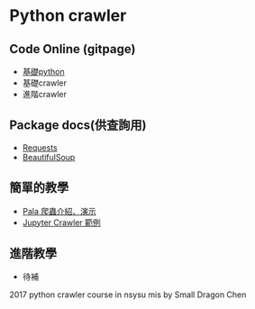 # Python crawler

## Code Online (gitpage)
- [基礎python](https://teacher144123.github.io/PythonCrawler/html/basic_python/)
- 基礎crawler
- 進階crawler
<!-- - [基礎crawler](https://teacher144123.github.io/PythonCrawler/html/basic_crawler/) -->
<!-- - [進階crawler](https://teacher144123.github.io/PythonCrawler/html/advanced_crawler/) -->

## Package docs(供查詢用)
- [Requests](http://docs.python-requests.org/zh_CN/latest/user/quickstart.html)
- [BeautifulSoup](http://beautifulsoup.readthedocs.io/zh_CN/latest/)

## 簡單的教學
- [Pala 爬蟲介紹、演示](http://pala.tw/what-is-web-crawler/)
- [Jupyter Crawler 範例](http://nbviewer.jupyter.org/gist/bryanyang0528/8bf8a31e6ef67c3118fa)

## 進階教學
- 待補

2017 python crawler course in nsysu mis by Small Dragon Chen

